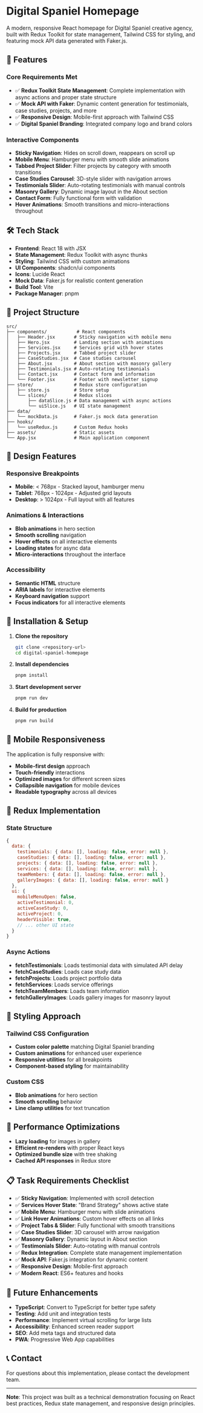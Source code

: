 # Digital Spaniel Homepage

A modern, responsive React homepage for Digital Spaniel creative agency, built with Redux Toolkit for state management, Tailwind CSS for styling, and featuring mock API data generated with Faker.js.

## 🚀 Features

### Core Requirements Met
- ✅ **Redux Toolkit State Management**: Complete implementation with async actions and proper state structure
- ✅ **Mock API with Faker**: Dynamic content generation for testimonials, case studies, projects, and more
- ✅ **Responsive Design**: Mobile-first approach with Tailwind CSS
- ✅ **Digital Spaniel Branding**: Integrated company logo and brand colors

### Interactive Components
- **Sticky Navigation**: Hides on scroll down, reappears on scroll up
- **Mobile Menu**: Hamburger menu with smooth slide animations
- **Tabbed Project Slider**: Filter projects by category with smooth transitions
- **Case Studies Carousel**: 3D-style slider with navigation arrows
- **Testimonials Slider**: Auto-rotating testimonials with manual controls
- **Masonry Gallery**: Dynamic image layout in the About section
- **Contact Form**: Fully functional form with validation
- **Hover Animations**: Smooth transitions and micro-interactions throughout

## 🛠 Tech Stack

- **Frontend**: React 18 with JSX
- **State Management**: Redux Toolkit with async thunks
- **Styling**: Tailwind CSS with custom animations
- **UI Components**: shadcn/ui components
- **Icons**: Lucide React
- **Mock Data**: Faker.js for realistic content generation
- **Build Tool**: Vite
- **Package Manager**: pnpm

## 📁 Project Structure

```
src/
├── components/           # React components
│   ├── Header.jsx       # Sticky navigation with mobile menu
│   ├── Hero.jsx         # Landing section with animations
│   ├── Services.jsx     # Services grid with hover states
│   ├── Projects.jsx     # Tabbed project slider
│   ├── CaseStudies.jsx  # Case studies carousel
│   ├── About.jsx        # About section with masonry gallery
│   ├── Testimonials.jsx # Auto-rotating testimonials
│   ├── Contact.jsx      # Contact form and information
│   └── Footer.jsx       # Footer with newsletter signup
├── store/               # Redux store configuration
│   ├── store.js         # Store setup
│   └── slices/          # Redux slices
│       ├── dataSlice.js # Data management with async actions
│       └── uiSlice.js   # UI state management
├── data/
│   └── mockData.js      # Faker.js mock data generation
├── hooks/
│   └── useRedux.js      # Custom Redux hooks
├── assets/              # Static assets
└── App.jsx              # Main application component
```

## 🎨 Design Features

### Responsive Breakpoints
- **Mobile**: < 768px - Stacked layout, hamburger menu
- **Tablet**: 768px - 1024px - Adjusted grid layouts
- **Desktop**: > 1024px - Full layout with all features

### Animations & Interactions
- **Blob animations** in hero section
- **Smooth scrolling** navigation
- **Hover effects** on all interactive elements
- **Loading states** for async data
- **Micro-interactions** throughout the interface

### Accessibility
- **Semantic HTML** structure
- **ARIA labels** for interactive elements
- **Keyboard navigation** support
- **Focus indicators** for all interactive elements

## 🔧 Installation & Setup

1. **Clone the repository**
   ```bash
   git clone <repository-url>
   cd digital-spaniel-homepage
   ```

2. **Install dependencies**
   ```bash
   pnpm install
   ```

3. **Start development server**
   ```bash
   pnpm run dev
   ```

4. **Build for production**
   ```bash
   pnpm run build
   ```

## 📱 Mobile Responsiveness

The application is fully responsive with:
- **Mobile-first design** approach
- **Touch-friendly** interactions
- **Optimized images** for different screen sizes
- **Collapsible navigation** for mobile devices
- **Readable typography** across all devices

## 🎯 Redux Implementation

### State Structure
```javascript
{
  data: {
    testimonials: { data: [], loading: false, error: null },
    caseStudies: { data: [], loading: false, error: null },
    projects: { data: [], loading: false, error: null },
    services: { data: [], loading: false, error: null },
    teamMembers: { data: [], loading: false, error: null },
    galleryImages: { data: [], loading: false, error: null }
  },
  ui: {
    mobileMenuOpen: false,
    activeTestimonial: 0,
    activeCaseStudy: 0,
    activeProject: 0,
    headerVisible: true,
    // ... other UI state
  }
}
```

### Async Actions
- **fetchTestimonials**: Loads testimonial data with simulated API delay
- **fetchCaseStudies**: Loads case study data
- **fetchProjects**: Loads project portfolio data
- **fetchServices**: Loads service offerings
- **fetchTeamMembers**: Loads team information
- **fetchGalleryImages**: Loads gallery images for masonry layout

## 🎨 Styling Approach

### Tailwind CSS Configuration
- **Custom color palette** matching Digital Spaniel branding
- **Custom animations** for enhanced user experience
- **Responsive utilities** for all breakpoints
- **Component-based styling** for maintainability

### Custom CSS
- **Blob animations** for hero section
- **Smooth scrolling** behavior
- **Line clamp utilities** for text truncation

## 🚀 Performance Optimizations

- **Lazy loading** for images in gallery
- **Efficient re-renders** with proper React keys
- **Optimized bundle size** with tree shaking
- **Cached API responses** in Redux store

## 📋 Task Requirements Checklist

- ✅ **Sticky Navigation**: Implemented with scroll detection
- ✅ **Services Hover State**: "Brand Strategy" shows active state
- ✅ **Mobile Menu**: Hamburger menu with slide animations
- ✅ **Link Hover Animations**: Custom hover effects on all links
- ✅ **Project Tabs & Slider**: Fully functional with smooth transitions
- ✅ **Case Studies Slider**: 3D carousel with arrow navigation
- ✅ **Masonry Gallery**: Dynamic layout in About section
- ✅ **Testimonials Slider**: Auto-rotating with manual controls
- ✅ **Redux Integration**: Complete state management implementation
- ✅ **Mock API**: Faker.js integration for dynamic content
- ✅ **Responsive Design**: Mobile-first approach
- ✅ **Modern React**: ES6+ features and hooks

## 🎯 Future Enhancements

- **TypeScript**: Convert to TypeScript for better type safety
- **Testing**: Add unit and integration tests
- **Performance**: Implement virtual scrolling for large lists
- **Accessibility**: Enhanced screen reader support
- **SEO**: Add meta tags and structured data
- **PWA**: Progressive Web App capabilities

## 📞 Contact

For questions about this implementation, please contact the development team.

---

**Note**: This project was built as a technical demonstration focusing on React best practices, Redux state management, and responsive design principles.


